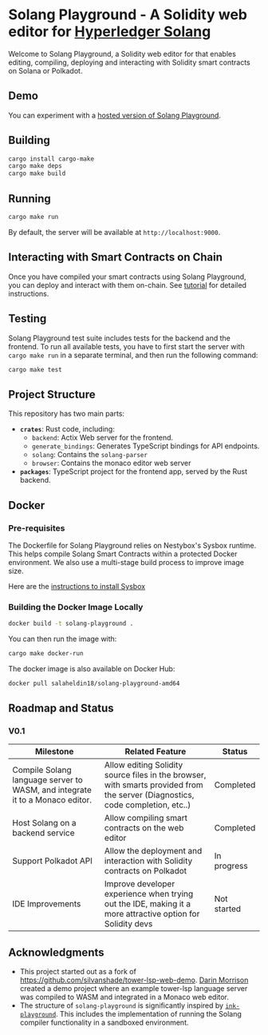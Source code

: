 # Solang Playground - A Solidity web editor for [Hyperledger Solang](https://github.com/hyperledger/solang)

Welcome to Solang Playground, a Solidity web editor for that enables editing, compiling, deploying and interacting with Solidity smart contracts on Solana or Polkadot.

## Demo

You can experiment with a [hosted version of Solang Playground](http://16.171.148.219:9000/).

## Building

```sh
cargo install cargo-make
cargo make deps
cargo make build
```

## Running

```sh
cargo make run
```

By default, the server will be available at `http://localhost:9000`.

## Interacting with Smart Contracts on Chain

Once you have compiled your smart contracts using Solang Playground, you can deploy and interact with them on-chain. See [tutorial](docs/interact_with_contracts_on_chain.md) for detailed instructions.

## Testing

Solang Playground test suite includes tests for the backend and the frontend. To run all available tests, you have to first start the server with `cargo make run` in a separate terminal, and then run the following command:

```sh
cargo make test
```

## Project Structure

This repository has two main parts:

- **`crates`**: Rust code, including:
  - `backend`: Actix Web server for the frontend.
  - `generate_bindings`: Generates TypeScript bindings for API endpoints.
  - `solang`: Contains the `solang-parser`
  - `browser`: Contains the monaco editor web server
- **`packages`**: TypeScript project for the frontend app, served by the Rust backend.

## Docker

### Pre-requisites

The Dockerfile for Solang Playground relies on Nestybox's Sysbox runtime. This helps compile Solang Smart Contracts within a protected Docker environment. We also use a multi-stage build process to improve image size.

Here are the [instructions to install Sysbox](https://github.com/nestybox/sysbox/blob/master/docs/user-guide/install-package.md#installing-sysbox)

### Building the Docker Image Locally

```sh
docker build -t solang-playground .
```

You can then run the image with:

```sh
cargo make docker-run
```

The docker image is also available on Docker Hub:

```sh
docker pull salaheldin18/solang-playground-amd64
```

## Roadmap and Status

### V0.1

| Milestone                                                                    | Related Feature                                                                                                                | Status      |
| ---------------------------------------------------------------------------- | ------------------------------------------------------------------------------------------------------------------------------ | ----------- |
| Compile Solang language server to WASM, and integrate it to a Monaco editor. | Allow editing Solidity source files in the browser, with smarts provided from the server (Diagnostics, code completion, etc..) | Completed   |
| Host Solang on a backend service                                             | Allow compiling smart contracts on the web editor                                                                              | Completed   |
| Support Polkadot API                                                         | Allow the deployment and interaction with Solidity contracts on Polkadot                                                       | In progress |
| IDE Improvements                                                             | Improve developer experience when trying out the IDE, making it a more attractive option for Solidity devs                     | Not started |

## Acknowledgments

- This project started out as a fork of https://github.com/silvanshade/tower-lsp-web-demo. [Darin Morrison](https://github.com/silvanshade) created a demo project where an example tower-lsp language server was compiled to WASM and integrated in a Monaco web editor.
- The structure of `solang-playground` is significantly inspired by [`ink-playground`](https://github.com/use-ink/ink-playground). This includes the implementation of running the Solang compiler functionality in a sandboxed environment.
